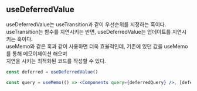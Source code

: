 ## useDeferredValue

useDeferredValue는 useTransition과 같이 우선순위를 지정하는 훅이다.  
useTransition는 함수를 지연시키는 반면, useDeferredValue는 업데이트를 지연시키는 훅이다.  
useMemo와 같은 훅과 같이 사용하면 더욱 효율적인데, 기존에 있던 값을 useMemo를 통해 메모이제이션 해오며  
지연을 시키는 최적화된 코드를 작성할 수 있다.

```jsx
const deferred = useDeferredValue()

const query = useMemo(() => <Components query={deferredQuery} />, [deferredQuery])
```
